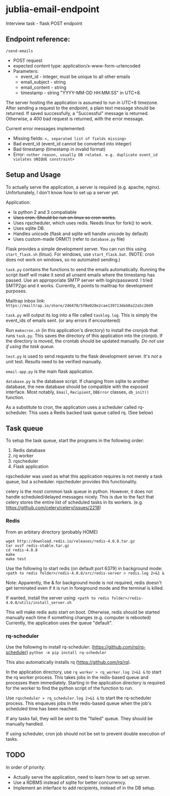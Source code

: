 # jublia-email-endpoint
Interview task - flask POST endpoint

## Endpoint reference:

`/send-emails`
  * POST request
  * expected content type: application/x-www-form-urlencoded
  * Parameters:
    * event_id - integer, must be unique to all other emails
    * email_subject - string
    * email_content - string
    * timestamp - string "YYYY-MM-DD HH:MM:SS" in UTC+8.

The server hosting the application is assumed to run in UTC+8 timezone.
After sending a request to the endpoint, a plain text message should be returned. If saved successfully, a "Successful" message is returned. Otherwise, a 400 bad request is returned, with the error message.

Current error messages implemented:
  * Missing fields: `<, separated list of fields missing>`
  * Bad event\_id (event\_id cannot be converted into integer)
  * Bad timestamp (timestamp in invalid format)
  * Error: `<other reason, usually DB related. e.g. duplicate event_id violates UNIQUE constraint>`

## Setup and Usage

To actually serve the application, a server is required (e.g. apache, nginx). Unfortunately, I don't know how to set up a server yet.

Application:
  * Is python 2 and 3 compatiable
  * ~~Uses cron. Should be run on linux so cron works.~~
  * Uses rqscheduler, which uses redis. Needs linux for fork() to work.
  * Uses sqlite DB.
  * Handles unicode (flask and sqlite will handle unicode by default)
  * Uses custom-made ORM(?) (refer to `database.py` file)

Flask provides a simple development server. You can run this using `start_flask.sh` (linux). For windows, use `start_flask.bat`. (NOTE: cron does not work on windows, so no automated sending.)

`task.py` contains the functions to send the emails automatically. Running the script itself will make it send all unsent emails where the timestamp has passed. Use an approporiate SMTP server with login/password. I tried SMTP2go and it works. Currently, it points to mailtrap for development purposes.

Mailtrap inbox link: `https://mailtrap.io/share/246470/5f0e028e2cae139713deb0a22a5c20d9`

`task.py` will output its log into a file called `tasklog.log`. This is simply the event_ids of emails sent. (or any errors if encountered)

Run `makecron.sh` (in this application's directory) to install the cronjob that runs `task.py`. This saves the directory of this application into the cronjob. If the directory is moved, the crontab should be updated manually. *Do not use if using the task queue.*

`test.py` is used to send requests to the flask development server. It's *not* a unit test. Results need to be verified manually.

`email-app.py` is the main flask application.

`database.py` is the database script. If changing from sqlite to another database, the new database should be compatible with the exposed interface. Most notably, `Email`, `Recipient`, `DBError` classes, `db_init()` function.

As a substitute to cron, the application uses a scheduler called rq-scheduler. This uses a Redis backed task queue called rq. (See below)

## Task queue

To setup the task queue, start the programs in the following order:
  1. Redis database
  2. rq worker
  3. rqscheduler
  4. Flask application

rqscheduler was used as what this application requires is not merely a task queue, but a scheduler. rqscheduler provides this functionality.

celery is the most common task queue in python. However, it does not handle scheduled/delayed messages nicely. This is due to the fact that celery stores the entire list of scheduled tasks in its workers. (e.g. https://github.com/celery/celery/issues/2218)

### Redis

From an arbitary directory (probably HOME)

```
wget http://download.redis.io/releases/redis-4.0.8.tar.gz
tar xvzf redis-stable.tar.gz
cd redis-4.0.8
make
make test
```

Use the following to start redis (on default port 6379) in background mode:
`<path to redis folder>/redis-4.0.8/src/redis-server > redis.log 2>&1 &`

Note: Apparently, the & for background mode is not required, redis doesn't get terminated even if it is run in foreground mode and the terminal is killed.

If wanted, install the server using:
`<path to redis folder>/redis-4.0.8/utils/install_server.sh`

This will make redis auto start on boot. Otherwise, redis should be started manually each time if something changes (e.g. computer is rebooted)
Currently, the application uses the queue "default".

### rq-scheduler

Use the following to install rq-scheduler: (https://github.com/rq/rq-scheduler)
`python -m pip install rq-scheduler`

This also automatically installs rq (https://github.com/rq/rq).

In the application directory, use `rq worker > rq_worker.log 2>&1 &` to start the rq worker process. This takes jobs in the redis-based queue and processes them immediately. Starting in the application directory is required for the worker to find the python script of the function to run.

Use `rqscheduler > rq_scheduler.log 2>&1 &` to start the rq-scheduler process. This enqueues jobs in the redis-based queue when the job's scheduled time has been reached.

If any tasks fail, they will be sent to the "failed" queue. They should be manually handled.

If using scheduler, cron job should not be set to prevent double execution of tasks.


## TODO

In order of priority:
  * Actually serve the application, need to learn how to set up server.
  * Use a RDBMS instead of sqlite for better concurrency.
  * Implement an interface to add recipients, instead of in the DB setup.
